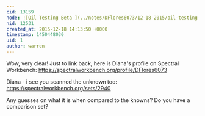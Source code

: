```yaml
---
cid: 13159
node: ![Oil Testing Beta ](../notes/DFlores6073/12-18-2015/oil-testing-beta)
nid: 12531
created_at: 2015-12-18 14:13:50 +0000
timestamp: 1450448030
uid: 1
author: warren
---
```


Wow, very clear! Just to link back, here is Diana's profile on Spectral Workbench: https://spectralworkbench.org/profile/DFlores6073

Diana - i see you scanned the unknown too: https://spectralworkbench.org/sets/2940

Any guesses on what it is when compared to the knowns? Do you have a comparison set?